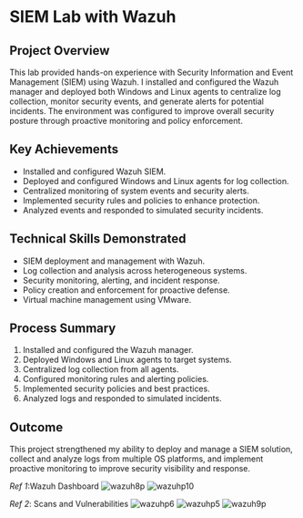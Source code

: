 # SIEM Lab with Wazuh

## Project Overview
This lab provided hands-on experience with Security Information and Event Management (SIEM) using Wazuh. I installed and configured the Wazuh manager and deployed both Windows and Linux agents to centralize log collection, monitor security events, and generate alerts for potential incidents. The environment was configured to improve overall security posture through proactive monitoring and policy enforcement.

## Key Achievements
- Installed and configured Wazuh SIEM.  
- Deployed and configured Windows and Linux agents for log collection.  
- Centralized monitoring of system events and security alerts.  
- Implemented security rules and policies to enhance protection.  
- Analyzed events and responded to simulated security incidents.

## Technical Skills Demonstrated
- SIEM deployment and management with Wazuh.  
- Log collection and analysis across heterogeneous systems.  
- Security monitoring, alerting, and incident response.  
- Policy creation and enforcement for proactive defense.  
- Virtual machine management using VMware.

## Process Summary
1. Installed and configured the Wazuh manager.  
2. Deployed Windows and Linux agents to target systems.  
3. Centralized log collection from all agents.  
4. Configured monitoring rules and alerting policies.  
5. Implemented security policies and best practices.  
6. Analyzed logs and responded to simulated incidents.

## Outcome
This project strengthened my ability to deploy and manage a SIEM solution, collect and analyze logs from multiple OS platforms, and implement proactive monitoring to improve security visibility and response.


_Ref 1_:Wazuh Dashboard
![wazuh8p](https://github.com/larryklingaman3/SIEM-Lab-with-Wazuh/assets/157419336/0047019c-4027-4206-94af-c0f24261d356)
![wazuhp10](https://github.com/larryklingaman3/SIEM-Lab-with-Wazuh/assets/157419336/b24ec211-647b-49ce-b456-d05798dc8fc5)

_Ref 2_: Scans and Vulnerabilities
![wazuhp6](https://github.com/larryklingaman3/SIEM-Lab-with-Wazuh/assets/157419336/a57d46b7-b1e3-4f84-b033-2e1ed7b464b9)
![wazuhp5](https://github.com/larryklingaman3/SIEM-Lab-with-Wazuh/assets/157419336/b9a20e29-7f6e-4658-955e-efafb1d40db3)
![wazuh9p](https://github.com/larryklingaman3/SIEM-Lab-with-Wazuh/assets/157419336/32146066-d39e-4897-a4f7-b9fb3548b834)








